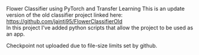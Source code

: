 Flower Classifier using PyTorch and Transfer Learning
This is an update version of the old classifier project linked here: https://github.com/jaintj95/FlowerClassifierOld  
In this project I've added python scripts that allow the project to be used as an app.  

Checkpoint not uploaded due to file-size limits set by github.
